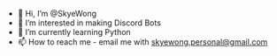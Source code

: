 - 👋 Hi, I’m @SkyeWong
- 👀 I’m interested in making Discord Bots
- 🌱 I’m currently learning Python
- 📫 How to reach me - email me with skyewong.personal@gmail.com

